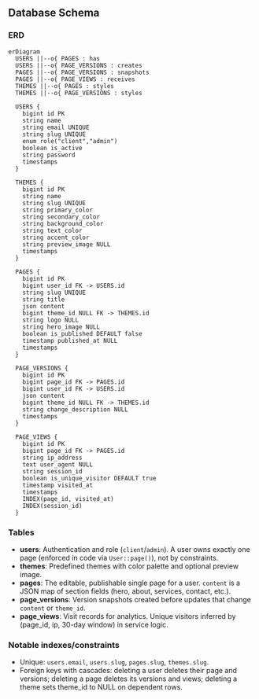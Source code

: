 ## Database Schema

### ERD
```mermaid
erDiagram
  USERS ||--o{ PAGES : has
  USERS ||--o{ PAGE_VERSIONS : creates
  PAGES ||--o{ PAGE_VERSIONS : snapshots
  PAGES ||--o{ PAGE_VIEWS : receives
  THEMES ||--o{ PAGES : styles
  THEMES ||--o{ PAGE_VERSIONS : styles

  USERS {
    bigint id PK
    string name
    string email UNIQUE
    string slug UNIQUE
    enum role("client","admin")
    boolean is_active
    string password
    timestamps
  }

  THEMES {
    bigint id PK
    string name
    string slug UNIQUE
    string primary_color
    string secondary_color
    string background_color
    string text_color
    string accent_color
    string preview_image NULL
    timestamps
  }

  PAGES {
    bigint id PK
    bigint user_id FK -> USERS.id
    string slug UNIQUE
    string title
    json content
    bigint theme_id NULL FK -> THEMES.id
    string logo NULL
    string hero_image NULL
    boolean is_published DEFAULT false
    timestamp published_at NULL
    timestamps
  }

  PAGE_VERSIONS {
    bigint id PK
    bigint page_id FK -> PAGES.id
    bigint user_id FK -> USERS.id
    json content
    bigint theme_id NULL FK -> THEMES.id
    string change_description NULL
    timestamps
  }

  PAGE_VIEWS {
    bigint id PK
    bigint page_id FK -> PAGES.id
    string ip_address
    text user_agent NULL
    string session_id
    boolean is_unique_visitor DEFAULT true
    timestamp visited_at
    timestamps
    INDEX(page_id, visited_at)
    INDEX(session_id)
  }
```

### Tables
- **users**: Authentication and role (`client`/`admin`). A user owns exactly one page (enforced in code via `User::page()`), not by constraints.
- **themes**: Predefined themes with color palette and optional preview image.
- **pages**: The editable, publishable single page for a user. `content` is a JSON map of section fields (hero, about, services, contact, etc.).
- **page_versions**: Version snapshots created before updates that change `content` or `theme_id`.
- **page_views**: Visit records for analytics. Unique visitors inferred by (page_id, ip, 30-day window) in service logic.

### Notable indexes/constraints
- Unique: `users.email`, `users.slug`, `pages.slug`, `themes.slug`.
- Foreign keys with cascades: deleting a user deletes their page and versions; deleting a page deletes its versions and views; deleting a theme sets theme_id to NULL on dependent rows.


